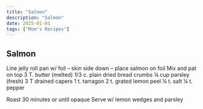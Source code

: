 ```yaml
---
title: "Salmon"
description: "Salmon"
date: 2025-01-01
tags: ["Mom's Recipes"]
---
```


## Salmon

Line jelly roll pan w/ foil – skin side down – place salmon on foil
Mix and pat on top
3 T. butter (melted)
1/3 c. plain dried bread crumbs
¼ cup parsley (fresh)
3 T drained capers
1 t. tarragon
2 t. grated lemon peel
¼ t. salt ¼ t. pepper
 
Roast 30 minutes or until opaque
Serve w/ lemon wedges and parsley
 


